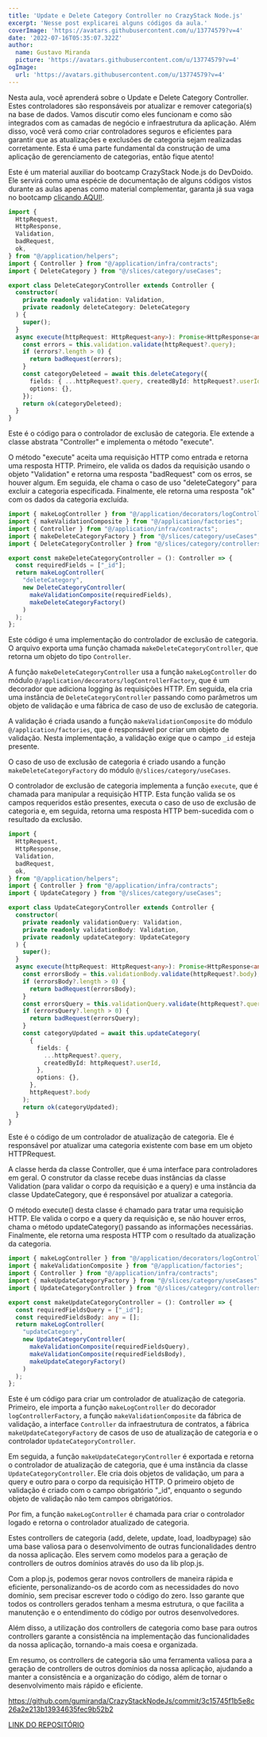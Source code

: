 ```yaml
---
title: 'Update e Delete Category Controller no CrazyStack Node.js'
excerpt: 'Nesse post explicarei alguns códigos da aula.'
coverImage: 'https://avatars.githubusercontent.com/u/13774579?v=4'
date: '2022-07-16T05:35:07.322Z'
author:
  name: Gustavo Miranda
  picture: 'https://avatars.githubusercontent.com/u/13774579?v=4'
ogImage:
  url: 'https://avatars.githubusercontent.com/u/13774579?v=4'
---
```

Nesta aula, você aprenderá sobre o Update e Delete Category Controller. Estes controladores são responsáveis por atualizar e remover categoria(s) na base de dados. Vamos discutir como eles funcionam e como são integrados com as camadas de negócio e infraestrutura da aplicação. Além disso, você verá como criar controladores seguros e eficientes para garantir que as atualizações e exclusões de categoria sejam realizadas corretamente. Esta é uma parte fundamental da construção de uma aplicação de gerenciamento de categorias, então fique atento!

Este é um material auxiliar do bootcamp CrazyStack Node.js do DevDoido. Ele servirá como uma espécie de documentação de alguns códigos vistos durante as aulas apenas como material complementar, garanta já sua vaga no bootcamp [clicando AQUI!](https://crazystack.com.br).

```typescript
import {
  HttpRequest,
  HttpResponse,
  Validation,
  badRequest,
  ok,
} from "@/application/helpers";
import { Controller } from "@/application/infra/contracts";
import { DeleteCategory } from "@/slices/category/useCases";

export class DeleteCategoryController extends Controller {
  constructor(
    private readonly validation: Validation,
    private readonly deleteCategory: DeleteCategory
  ) {
    super();
  }
  async execute(httpRequest: HttpRequest<any>): Promise<HttpResponse<any>> {
    const errors = this.validation.validate(httpRequest?.query);
    if (errors?.length > 0) {
      return badRequest(errors);
    }
    const categoryDeleteed = await this.deleteCategory({
      fields: { ...httpRequest?.query, createdById: httpRequest?.userId },
      options: {},
    });
    return ok(categoryDeleteed);
  }
}
``` 
Este é o código para o controlador de exclusão de categoria. Ele extende a classe abstrata "Controller" e implementa o método "execute".

O método "execute" aceita uma requisição HTTP como entrada e retorna uma resposta HTTP. Primeiro, ele valida os dados da requisição usando o objeto "Validation" e retorna uma resposta "badRequest" com os erros, se houver algum. Em seguida, ele chama o caso de uso "deleteCategory" para excluir a categoria especificada. Finalmente, ele retorna uma resposta "ok" com os dados da categoria excluída.
```typescript
import { makeLogController } from "@/application/decorators/logControllerFactory";
import { makeValidationComposite } from "@/application/factories";
import { Controller } from "@/application/infra/contracts";
import { makeDeleteCategoryFactory } from "@/slices/category/useCases";
import { DeleteCategoryController } from "@/slices/category/controllers";

export const makeDeleteCategoryController = (): Controller => {
  const requiredFields = ["_id"];
  return makeLogController(
    "deleteCategory",
    new DeleteCategoryController(
      makeValidationComposite(requiredFields),
      makeDeleteCategoryFactory()
    )
  );
};
``` 
Este código é uma implementação do controlador de exclusão de categoria. O arquivo exporta uma função chamada `makeDeleteCategoryController`, que retorna um objeto do tipo `Controller`.

A função `makeDeleteCategoryController` usa a função `makeLogController` do módulo `@/application/decorators/logControllerFactory`, que é um decorador que adiciona logging às requisições HTTP. Em seguida, ela cria uma instância de `DeleteCategoryController` passando como parâmetros um objeto de validação e uma fábrica de caso de uso de exclusão de categoria.

A validação é criada usando a função `makeValidationComposite` do módulo `@/application/factories`, que é responsável por criar um objeto de validação. Nesta implementação, a validação exige que o campo `_id` esteja presente.

O caso de uso de exclusão de categoria é criado usando a função `makeDeleteCategoryFactory` do módulo `@/slices/category/useCases`.

O controlador de exclusão de categoria implementa a função `execute`, que é chamada para manipular a requisição HTTP. Esta função valida se os campos requeridos estão presentes, executa o caso de uso de exclusão de categoria e, em seguida, retorna uma resposta HTTP bem-sucedida com o resultado da exclusão.

```typescript
import {
  HttpRequest,
  HttpResponse,
  Validation,
  badRequest,
  ok,
} from "@/application/helpers";
import { Controller } from "@/application/infra/contracts";
import { UpdateCategory } from "@/slices/category/useCases";

export class UpdateCategoryController extends Controller {
  constructor(
    private readonly validationQuery: Validation,
    private readonly validationBody: Validation,
    private readonly updateCategory: UpdateCategory
  ) {
    super();
  }
  async execute(httpRequest: HttpRequest<any>): Promise<HttpResponse<any>> {
    const errorsBody = this.validationBody.validate(httpRequest?.body);
    if (errorsBody?.length > 0) {
      return badRequest(errorsBody);
    }
    const errorsQuery = this.validationQuery.validate(httpRequest?.query);
    if (errorsQuery?.length > 0) {
      return badRequest(errorsQuery);
    }
    const categoryUpdated = await this.updateCategory(
      {
        fields: {
          ...httpRequest?.query,
          createdById: httpRequest?.userId,
        },
        options: {},
      },
      httpRequest?.body
    );
    return ok(categoryUpdated);
  }
}
``` 
Este é o código de um controlador de atualização de categoria. Ele é responsável por atualizar uma categoria existente com base em um objeto HTTPRequest.

A classe herda da classe Controller, que é uma interface para controladores em geral. O construtor da classe recebe duas instâncias da classe Validation (para validar o corpo da requisição e a query) e uma instância da classe UpdateCategory, que é responsável por atualizar a categoria.

O método execute() desta classe é chamado para tratar uma requisição HTTP. Ele valida o corpo e a query da requisição e, se não houver erros, chama o método updateCategory() passando as informações necessárias. Finalmente, ele retorna uma resposta HTTP com o resultado da atualização da categoria.
```typescript
import { makeLogController } from "@/application/decorators/logControllerFactory";
import { makeValidationComposite } from "@/application/factories";
import { Controller } from "@/application/infra/contracts";
import { makeUpdateCategoryFactory } from "@/slices/category/useCases";
import { UpdateCategoryController } from "@/slices/category/controllers";

export const makeUpdateCategoryController = (): Controller => {
  const requiredFieldsQuery = ["_id"];
  const requiredFieldsBody: any = [];
  return makeLogController(
    "updateCategory",
    new UpdateCategoryController(
      makeValidationComposite(requiredFieldsQuery),
      makeValidationComposite(requiredFieldsBody),
      makeUpdateCategoryFactory()
    )
  );
};
``` 
Este é um código para criar um controlador de atualização de categoria. Primeiro, ele importa a função `makeLogController` do decorador `logControllerFactory`, a função `makeValidationComposite` da fábrica de validação, a interface `Controller` da infraestrutura de contratos, a fábrica `makeUpdateCategoryFactory` de casos de uso de atualização de categoria e o controlador `UpdateCategoryController`.

Em seguida, a função `makeUpdateCategoryController` é exportada e retorna o controlador de atualização de categoria, que é uma instância da classe `UpdateCategoryController`. Ele cria dois objetos de validação, um para a query e outro para o corpo da requisição HTTP. O primeiro objeto de validação é criado com o campo obrigatório "_id", enquanto o segundo objeto de validação não tem campos obrigatórios.

Por fim, a função `makeLogController` é chamada para criar o controlador logado e retorna o controlador atualizado de categoria.

Estes controllers de categoria (add, delete, update, load, loadbypage) são uma base valiosa para o desenvolvimento de outras funcionalidades dentro da nossa aplicação. Eles servem como modelos para a geração de controllers de outros domínios através do uso da lib plop.js.

Com a plop.js, podemos gerar novos controllers de maneira rápida e eficiente, personalizando-os de acordo com as necessidades do novo domínio, sem precisar escrever todo o código do zero. Isso garante que todos os controllers gerados tenham a mesma estrutura, o que facilita a manutenção e o entendimento do código por outros desenvolvedores.

Além disso, a utilização dos controllers de categoria como base para outros controllers garante a consistência na implementação das funcionalidades da nossa aplicação, tornando-a mais coesa e organizada.

Em resumo, os controllers de categoria são uma ferramenta valiosa para a geração de controllers de outros domínios da nossa aplicação, ajudando a manter a consistência e a organização do código, além de tornar o desenvolvimento mais rápido e eficiente.

https://github.com/gumiranda/CrazyStackNodeJs/commit/3c15745f1b5e8c26a2e213b13934635fec9b52b2


[LINK DO REPOSITÓRIO](https://github.com/gumiranda/CrazyStackNodeJs)